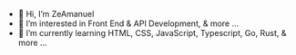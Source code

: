 - 👋 Hi, I’m ZeAmanuel
- 👀 I’m interested in Front End & API Development, & more ...
- 🌱 I’m currently learning HTML, CSS, JavaScript, Typescript, Go, Rust, & more ...

<!---MadeByZeAman28/MadeByZeAman28 is a ✨ special ✨ repository because its `README.md` (this file) appears on your GitHub profile. You can click the Preview link to take a look at your changes.--->
